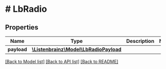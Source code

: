 # # LbRadio

## Properties

Name | Type | Description | Notes
------------ | ------------- | ------------- | -------------
**payload** | [**\Listenbrainz\Model\LbRadioPayload**](LbRadioPayload.md) |  |

[[Back to Model list]](../../README.md#models) [[Back to API list]](../../README.md#endpoints) [[Back to README]](../../README.md)
